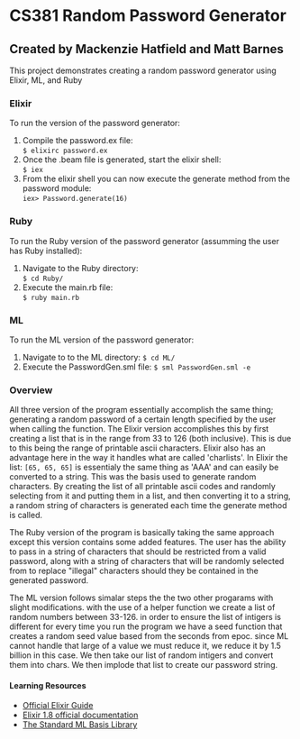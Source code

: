 # CS381 Random Password Generator
## Created by Mackenzie Hatfield and Matt Barnes
This project demonstrates creating a random password generator using Elixir, ML, and Ruby


### Elixir
To run the version of the password generator:
1. Compile the password.ex file:  
   ```$ elixirc password.ex```
2. Once the .beam file is generated, start the elixir shell:  
   ```$ iex```
3. From the elixir shell you can now execute the generate method from the password module:  
   ```iex> Password.generate(16)```

### Ruby
To run the Ruby version of the password generator (assumming the user has Ruby installed):
1. Navigate to the Ruby directory:  
```$ cd Ruby/```
2. Execute the main.rb file:  
```$ ruby main.rb```

### ML
To run the ML version of the password generator:
1. Navigate to to the ML directory:
```$ cd ML/```
2. Execute the PasswordGen.sml file:
```$ sml PasswordGen.sml -e```

### Overview
All three version of the program essentially accomplish the same thing; generating a random password of a certain length
specified by the user when calling the function. The Elixir version accomplishes this by first creating a list that is in the range
from 33 to 126 (both inclusive). This is due to this being the range of printable ascii characters. Elixir also has an
advantage here in the way it handles what are called 'charlists'. In Elixir the list: ```[65, 65, 65]``` is essentialy
the same thing as 'AAA' and can easily be converted to a string. This was the basis used to generate random characters. By creating
the list of all printable ascii codes and randomly selecting from it and putting them in a list, and then converting it to a string, a random string of characters is generated each time the generate method is called. 

The Ruby version of the program is basically taking the same approach except this version contains some added features. The user has
the ability to pass in a string of characters that should be restricted from a valid password, along with a string of characters that
will be randomly selected from to replace "illegal" characters should they be contained in the generated password.

The ML version follows simalar steps the the two other progarams with slight modifications. with the use of a helper function we create a list of random numbers between 33-126. in order to ensure the list of intigers is different for every time you run the program we have a seed function that creates a random seed value based from the seconds from epoc. since ML cannot handle that large of a value we must reduce it, we reduce it by 1.5 billion in this case. We then take our list of random intigers and convert them into chars. We then implode that list to create our password string.


#### Learning Resources
* [Official Elixir Guide](https://elixir-lang.org/getting-started/introduction.html)  
* [Elixir 1.8 official documentation](https://hexdocs.pm/elixir/1.8.2/Kernel.html)
* [The Standard ML Basis Library](sml-family.org)
